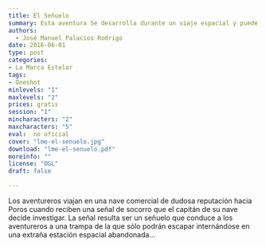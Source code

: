```yaml
---
title: El Señuelo 
summary: Esta aventura Se desarrolla durante un viaje espacial y puede usarse como gancho para unir a un grupo de jugadores o simplemente ser un pequeño suceso en uno de sus primeros viajes.
authors:
  - José Manuel Palacios Rodrigo
date: 2016-06-01
type: post
categories:
- La Marca Estelar
tags:
- Oneshot
minlevels: "1"
maxlevels: "2" 
prices: gratis 
session: "1" 
mincharacters: "2" 
maxcharacters: "5" 
eval:  no oficial 
cover: "lme-el-senuelo.jpg"
download: "lme-el-senuelo.pdf"
moreinfo: ""
license: "OGL"
draft: false

---
```


Los aventureros viajan en una nave comercial de dudosa reputación hacia Poros cuando reciben una señal de socorro que el capitán de su nave decide investigar. 
La señal resulta ser un señuelo que conduce a los aventureros a una trampa de la que sólo podrán escapar internándose en una extraña estación espacial abandonada...
